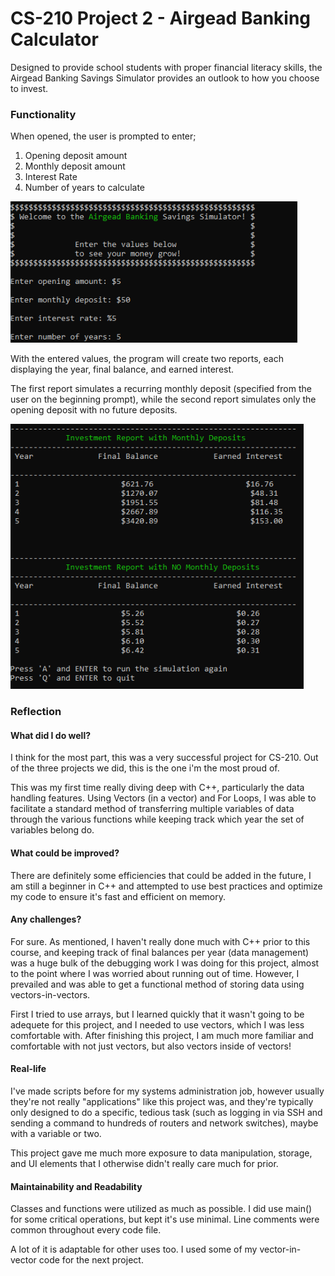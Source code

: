 # CS-210 Project 2 - Airgead Banking Calculator
Designed to provide school students with proper financial literacy skills, the Airgead Banking Savings Simulator provides an outlook to how you choose to invest. 

### Functionality
When opened, the user is prompted to enter;
1. Opening deposit amount
2. Monthly deposit amount
3. Interest Rate
4. Number of years to calculate

![Calculator input prompt](screenshots/OpeningMenu.png)

With the entered values, the program will create two reports, each displaying the year, final balance, and earned interest.

The first report simulates a recurring monthly deposit (specified from the user on the beginning prompt), while the second report simulates only the opening deposit with no future deposits.

![Investment reports](screenshots/InvestmentReports.png)

### Reflection
#### What did I do well?
I think for the most part, this was a very successful project for CS-210. Out of the three projects we did, this is the one i'm the most proud of. 

This was my first time really diving deep with C++, particularly the data handling features. Using Vectors (in a vector) and For Loops, I was able to facilitate a standard method of transferring multiple variables of data through the various functions while keeping track which year the set of variables belong do. 

#### What could be improved?
There are definitely some efficiencies that could be added in the future, I am still a beginner in C++ and attempted to use best practices and optimize my code to ensure it's fast and efficient on memory. 

#### Any challenges?
For sure. As mentioned, I haven't really done much with C++ prior to this course, and keeping track of final balances per year (data management) was a huge bulk of the debugging work I was doing for this project, almost to the point where I was worried about running out of time. However, I prevailed and was able to get a functional method of storing data using vectors-in-vectors. 

First I tried to use arrays, but I learned quickly that it wasn't going to be adequete for this project, and I needed to use vectors, which I was less comfortable with. After finishing this project, I am much more familiar and comfortable with not just vectors, but also vectors inside of vectors!

#### Real-life
I've made scripts before for my systems administration job, however usually they're not really "applications" like this project was, and they're typically only designed to do a specific, tedious task (such as logging in via SSH and sending a command to hundreds of routers and network switches), maybe with a variable or two.

This project gave me much more exposure to data manipulation, storage, and UI elements that I otherwise didn't really care much for prior. 

#### Maintainability and Readability
Classes and functions were utilized as much as possible. I did use main() for some critical operations, but kept it's use minimal. Line comments were common throughout every code file.

A lot of it is adaptable for other uses too. I used some of my vector-in-vector code for the next project.
